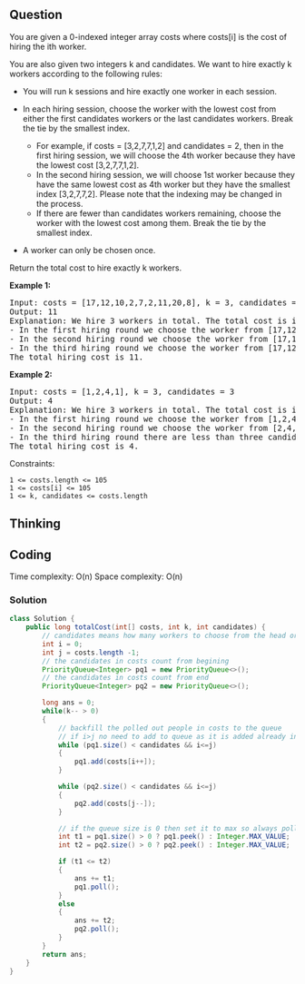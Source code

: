 ## Question
You are given a 0-indexed integer array costs where costs[i] is the cost of hiring the ith worker.

You are also given two integers k and candidates. We want to hire exactly k workers according to the following rules:

* You will run k sessions and hire exactly one worker in each session.
* In each hiring session, choose the worker with the lowest cost from either the first candidates workers or the last candidates workers. Break the tie by the smallest index.
  * For example, if costs = [3,2,7,7,1,2] and candidates = 2, then in the first hiring session, we will choose the 4th worker because they have the lowest cost [3,2,7,7,1,2].
  * In the second hiring session, we will choose 1st worker because they have the same lowest cost as 4th worker but they have the smallest index [3,2,7,7,2]. Please note that the indexing may be changed in the process.
  * If there are fewer than candidates workers remaining, choose the worker with the lowest cost among them. Break the tie by the smallest index.

* A worker can only be chosen once.

Return the total cost to hire exactly k workers.

**Example 1:**
<pre>
Input: costs = [17,12,10,2,7,2,11,20,8], k = 3, candidates = 4
Output: 11
Explanation: We hire 3 workers in total. The total cost is initially 0.
- In the first hiring round we choose the worker from [17,12,10,2,7,2,11,20,8]. The lowest cost is 2, and we break the tie by the smallest index, which is 3. The total cost = 0 + 2 = 2.
- In the second hiring round we choose the worker from [17,12,10,7,2,11,20,8]. The lowest cost is 2 (index 4). The total cost = 2 + 2 = 4.
- In the third hiring round we choose the worker from [17,12,10,7,11,20,8]. The lowest cost is 7 (index 3). The total cost = 4 + 7 = 11. Notice that the worker with index 3 was common in the first and last four workers.
The total hiring cost is 11.
</pre>

**Example 2:**
<pre>
Input: costs = [1,2,4,1], k = 3, candidates = 3
Output: 4
Explanation: We hire 3 workers in total. The total cost is initially 0.
- In the first hiring round we choose the worker from [1,2,4,1]. The lowest cost is 1, and we break the tie by the smallest index, which is 0. The total cost = 0 + 1 = 1. Notice that workers with index 1 and 2 are common in the first and last 3 workers.
- In the second hiring round we choose the worker from [2,4,1]. The lowest cost is 1 (index 2). The total cost = 1 + 1 = 2.
- In the third hiring round there are less than three candidates. We choose the worker from the remaining workers [2,4]. The lowest cost is 2 (index 0). The total cost = 2 + 2 = 4.
The total hiring cost is 4.
</pre>

Constraints:

    1 <= costs.length <= 105 
    1 <= costs[i] <= 105
    1 <= k, candidates <= costs.length


## Thinking


## Coding
Time complexity: O(n)
Space complexity: O(n)

### Solution

```java
class Solution {
    public long totalCost(int[] costs, int k, int candidates) {
        // candidates means how many workers to choose from the head or tail of the costs array
        int i = 0;
        int j = costs.length -1;
        // the candidates in costs count from begining
        PriorityQueue<Integer> pq1 = new PriorityQueue<>();
        // the candidates in costs count from end
        PriorityQueue<Integer> pq2 = new PriorityQueue<>();

        long ans = 0;
        while(k-- > 0)
        {
            // backfill the polled out people in costs to the queue
            // if i>j no need to add to queue as it is added already in another queue
            while (pq1.size() < candidates && i<=j)
            {
                pq1.add(costs[i++]);
            }

            while (pq2.size() < candidates && i<=j)
            {
                pq2.add(costs[j--]);
            }

            // if the queue size is 0 then set it to max so always poll from another queue
            int t1 = pq1.size() > 0 ? pq1.peek() : Integer.MAX_VALUE;
            int t2 = pq2.size() > 0 ? pq2.peek() : Integer.MAX_VALUE;

            if (t1 <= t2)
            {
                ans += t1;
                pq1.poll();
            }
            else
            {
                ans += t2;
                pq2.poll();
            }
        }
        return ans;
    }
}
```